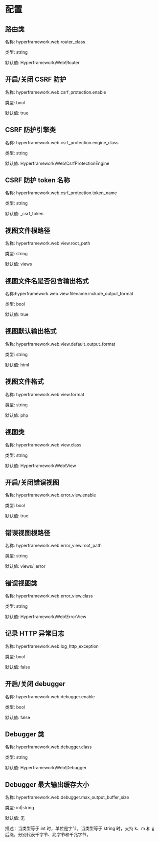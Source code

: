 # 配置
## 路由类
名称: hyperframework.web.router_class

类型: string

默认值: Hyperframework\Web\Router

## 开启/关闭 CSRF 防护
名称: hyperframework.web.csrf_protection.enable

类型: bool

默认值: true

## CSRF 防护引擎类
名称: hyperframework.web.csrf_protection.engine_class

类型: string

默认值: Hyperframework\Web\CsrfProtectionEngine

## CSRF 防护 token 名称
名称: hyperframework.web.csrf_protection.token_name

类型: string

默认值: _csrf_token

## 视图文件根路径
名称: hyperframework.web.view.root_path

类型: string

默认值: views

## 视图文件名是否包含输出格式
名称:hyperframework.web.view.filename.include_output_format

类型: bool

默认值: true

## 视图默认输出格式
名称: hyperframework.web.view.default_output_format

类型: string

默认值: html

## 视图文件格式
名称: hyperframework.web.view.format

类型: string

默认值: php

## 视图类
名称: hyperframework.web.view.class

类型: string

默认值: Hyperframework\Web\View

## 开启/关闭错误视图
名称: hyperframework.web.error_view.enable

类型: bool

默认值: true

## 错误视图根路径
名称: hyperframework.web.error_view.root_path

类型: string

默认值: views/_error

## 错误视图类
名称: hyperframework.web.error_view.class

类型: string

默认值: Hyperframework\Web\ErrorView

## 记录 HTTP 异常日志
名称: hyperframework.web.log_http_exception

类型: bool

默认值: false

## 开启/关闭 debugger
名称: hyperframework.web.debugger.enable

类型: bool

默认值: false

## Debugger 类
名称: hyperframework.web.debugger.class

类型: string

默认值: Hyperframework\Web\Debugger

## Debugger 最大输出缓存大小
名称: hyperframework.web.debugger.max_output_buffer_size

类型: int|string

默认值: 无

描述：当类型等于 int 时，单位是字节。当类型等于 string 时，支持 k、m 和 g 后缀，分别代表千字节、兆字节和千兆字节。
